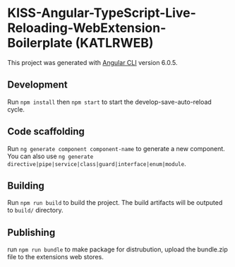 # KISS-Angular-TypeScript-Live-Reloading-WebExtension-Boilerplate (KATLRWEB)

This project was generated with [Angular CLI](https://github.com/angular/angular-cli) version 6.0.5.

## Development

Run `npm install` then `npm start` to start the develop-save-auto-reload cycle.

## Code scaffolding

Run `ng generate component component-name` to generate a new component. You can also use `ng generate directive|pipe|service|class|guard|interface|enum|module`.

## Building

Run `npm run build` to build the project.
The build artifacts will be outputed to `build/` directory.

## Publishing

run `npm run bundle` to make package for distrubution, upload the bundle.zip file to the extensions web stores.

[//]: # "## Running unit tests"

[//]: # "Run `ng test` to execute the unit tests via [Karma](https://karma-runner.github.io)."

[//]: # "## Running end-to-end tests"

[//]: # "Run `ng e2e` to execute the end-to-end tests via [Protractor](http://www.protractortest.org/)."

[//]: # "## Further help"

[//]: # "To get more help on the Angular CLI use `ng help` or go check out the [Angular CLI README](https://github.com/angular/angular-cli/blob/master/README.md)."
